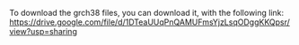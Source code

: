 To download the grch38 files, you can download it, with the following link:
https://drive.google.com/file/d/1DTeaUUqPnQAMUFmsYjzLsqODggKKQpsr/view?usp=sharing
